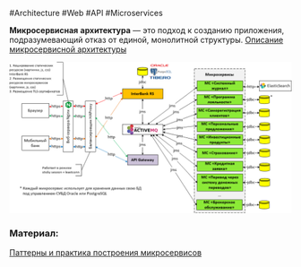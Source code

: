 #Architecture #Web #API #Microservices

**Микросервисная** **архитектура** — это подход к созданию приложения, подразумевающий отказ от единой, монолитной структуры.
[Описание микросервисной архитектуры](https://habr.com/ru/company/vk/blog/320962/)

![](_png/Pasted%20image%2020220924184525.png)


### Материал:
[Паттерны и практика построения микросервисов](../../Development/Антон%20Ларичев%20-%20Microservices%20-%20паттерны%20и%20практика%20построения%20микросервисов%20(2022)/Паттерны%20и%20практика%20построения%20микросервисов.md)